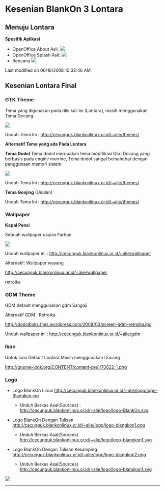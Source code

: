 # Kesenian BlankOn 3 Lontara

## Menuju Lontara
**Spesifik Aplikasi**
  * OpenOffice About
      Asli:
      ![](http://dev-legacy.blankonlinux.or.id/wiki/raw-attachment/wiki/Artwork/MenujuLontara/Screenshot-About%20OpenOffice.org.png)
  * OpenOffice Splash
      Asli:
      ![](http://dev-legacy.blankonlinux.or.id/wiki/raw-attachment/wiki/Artwork/MenujuLontara/splash.png)
  * Rencana
  ![](http://dev-legacy.blankonlinux.or.id/attachment/wiki/Keseneian/MenujuLontara/splash_coba_kecil.png)
 
Last modified on 06/16/2008 10:32:46 AM


## Kesenian Lontara Final

### GTK Theme

Tema yang digunakan pada rilis kali ini (Lontara), masih menggunakan Tema Docang

![](http://dodolboks.files.wordpress.com/2008/03/docang.jpg)

Unduh Tema Ini : http://cecunguk.blankonlinux.or.id/~alie/themes/

**Alternatif Tema yang ada Pada Lontara**

**Tema Dodol**
Tema dodol merupakan tema modifikasi Dari Docang yang berbasis pada engine murrine, Tema dodol sangat bersahabat dengan penggunaan memori sistem

![](http://dodolboks.files.wordpress.com/2008/03/screen-dodol.jpg)

Unduh Tema Ini : http://cecunguk.blankonlinux.or.id/~alie/themes/

**Tema Gonjing** (Usulan)

Unduh Tema Ini : http://cecunguk.blankonlinux.or.id/~alie/themes/

### Wallpaper

**Kapal Pensi**

Sebuah wallpaper usulan Farhan

![](http://cecunguk.blankonlinux.or.id/~alie/screen/kapal-pensi.jpg)

Unduh wallpaper ini : http://cecunguk.blankonlinux.or.id/~alie/wallpaper

Alternatif: Wallpaper wayang

http://cecunguk.blankonlinux.or.id/~alie/wallpaper

retroika 

### GDM Theme

GDM default menggunakan gdm Sangaji

Alternatif GDM : Retroika

http://dodolboks.files.wordpress.com/2008/03/screen-gdm-retroika.jpg

Unduh wallpaper ini : http://cecunguk.blankonlinux.or.id/~alie/gdm

### Ikon

Untuk Icon Default Lontara Masih menggunakan Docang

http://gnome-look.org/CONTENT/content-pre1/70622-1.png

### Logo

* Logo BlankOn Linux http://cecunguk.blankonlinux.or.id/~alie/logo/logo-Blangkon.jpg

  + Unduh Berkas Asal(Sources) : http://cecunguk.blankonlinux.or.id/~alie/logo/logo-BlankOn.svg

* Logo BlankOn Dengan Tulisan http://cecunguk.blankonlinux.or.id/~alie/logo/logo-blangkon1.png

  + Unduh Berkas Asal(Sources) http://cecunguk.blankonlinux.or.id/~alie/logo/logo-blangkon1.svg

* Logo BlankOn Dengan Tulisan Kesamping http://cecunguk.blankonlinux.or.id/~alie/logo/logo-blangkon2.png

  + Unduh Berkas Asal(Sources) http://cecunguk.blankonlinux.or.id/~alie/logo/logo-blangkon1.svg

![](http://cecunguk.blankonlinux.or.id/~alie/logo/logo-blangkon2.svg)


---
